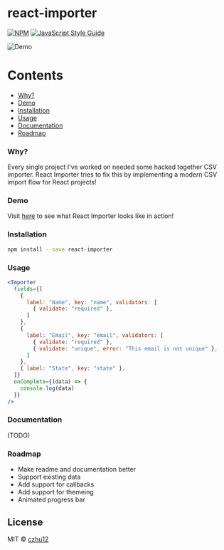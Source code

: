 # react-importer

[![NPM](https://img.shields.io/npm/v/react-importer.svg)](https://www.npmjs.com/package/react-importer) [![JavaScript Style Guide](https://img.shields.io/badge/code_style-standard-brightgreen.svg)](https://standardjs.com)

![Demo](https://github.com/czhu12/react-importer/raw/master/example/public/demo.gif)

Contents
========
 * [Why?](#why)
 * [Demo](#demo)
 * [Installation](#installation)
 * [Usage](#usage)
 * [Documentation](#documentation)
 * [Roadmap](#roadmap)

### Why?
Every single project I've worked on needed some hacked together CSV importer. React Importer tries to fix this by implementing a modern CSV import flow for React projects!

### Demo
Visit [here](https://czhu12.github.io/react-importer/) to see what React Importer looks like in action!

### Installation

```bash
npm install --save react-importer
```

### Usage

```jsx
<Importer
  fields={[
    {
      label: "Name", key: "name", validators: [
        { validate: "required" },
      ]
    },
    {
      label: "Email", key: "email", validators: [
        { validate: "required" },
        { validate: "unique", error: "This email is not unique" },
      ]
    },
    { label: "State", key: "state" },
  ]}
  onComplete={(data) => {
    console.log(data)
  }}
/>
```

### Documentation
(TODO)

### Roadmap
* Make readme and documentation better
* Support existing data
* Add support for callbacks
* Add support for themeing
* Animated progress bar

## License

MIT © [czhu12](https://github.com/czhu12)
